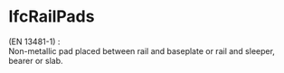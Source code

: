 IfcRailPads
===========
(EN 13481-1) :  
Non-metallic pad placed between rail and baseplate or rail and sleeper, bearer
or slab.


